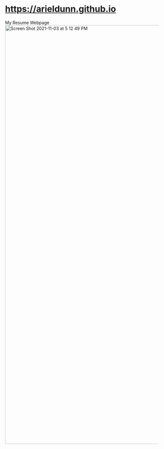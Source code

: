 # https://arieldunn.github.io

My Resume Webpage
<img width="1367" alt="Screen Shot 2021-11-03 at 5 12 49 PM" src="https://user-images.githubusercontent.com/82057838/140193564-f10feca0-5dfe-40ec-a2da-3133f237c921.png">
